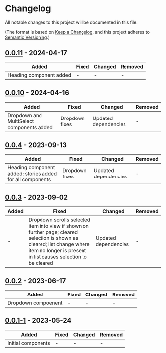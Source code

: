 # Changelog

All notable changes to this project will be documented in this file.

(The format is based on [Keep a Changelog](https://keepachangelog.com/en/1.0.0/),
and this project adheres to [Semantic Versioning](https://semver.org/spec/v2.0.0.html).)

## [0.0.11](https://github.com/iancharlesdouglas/carbon-icons-qwik/releases/tag/0.0.11) - 2024-04-17
|Added|Fixed|Changed|Removed|
|-|-|-|-|
|Heading component added|-|-|-|

## [0.0.10](https://github.com/iancharlesdouglas/carbon-icons-qwik/releases/tag/0.0.10) - 2024-04-16
|Added|Fixed|Changed|Removed|
|-|-|-|-|
|Dropdown and MultiSelect components added|Dropdown fixes|Updated dependencies|-|

## [0.0.4](https://github.com/iancharlesdouglas/carbon-icons-qwik/releases/tag/0.0.4) - 2023-09-13

|Added|Fixed|Changed|Removed|
|-|-|-|-|
|Heading component added; stories added for all components|Dropdown fixes|Updated dependencies|-|

## [0.0.3](https://github.com/iancharlesdouglas/carbon-icons-qwik/releases/tag/0.0.3) - 2023-09-02

|Added|Fixed|Changed|Removed|
|-|-|-|-|
|-|Dropdown scrolls selected item into view if shown on further page; cleared selection is shown as cleared; list change where item no longer is present in list causes selection to be cleared|Updated dependencies|-|


## [0.0.2](https://github.com/iancharlesdouglas/carbon-icons-qwik/releases/tag/0.0.2) - 2023-06-17

|Added|Fixed|Changed|Removed|
|-|-|-|-|
|Dropdown compoenent|-|-|-|


## [0.0.1-1](https://github.com/iancharlesdouglas/carbon-icons-qwik/releases/tag/0.0.1-1) - 2023-05-24

|Added|Fixed|Changed|Removed|
|-|-|-|-|
|Initial components|-|-|-|

